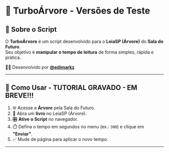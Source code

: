 # 🌳 TurboÁrvore - Versões de Teste

## 📌 Sobre o Script
O **TurboÁrvore** é um script desenvolvido para o **LeiaSP (Árvore)** do **Sala do Futuro**.  
Seu objetivo é **manipular o tempo de leitura** de forma simples, rápida e prática.  

👨‍💻 Desenvolvido por **[@edimarkz](https://github.com/edimarkz)**  

---

## 🚀 Como Usar - **TUTORIAL GRAVADO - EM BREVE!!!**

1. 🌐 Acesse a **Árvore** pela Sala do Futuro.  
2. 📖 Abra um **livro** no LeiaSP (Árvore).  
3. 🎛️ **Ative o Script** no navegador.  
4. ⏱️ Defina o tempo em segundos no menu (ex.: `300`) e clique em **"Enviar"**.  
5. ✅ Mude de página para aplicar o novo tempo.  

---
